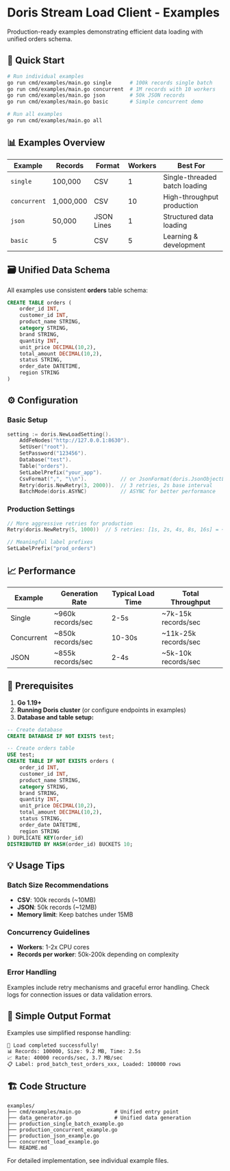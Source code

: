 # Doris Stream Load Client - Examples

Production-ready examples demonstrating efficient data loading with unified orders schema.

## 🚀 Quick Start

```bash
# Run individual examples
go run cmd/examples/main.go single      # 100k records single batch
go run cmd/examples/main.go concurrent  # 1M records with 10 workers  
go run cmd/examples/main.go json        # 50k JSON records
go run cmd/examples/main.go basic       # Simple concurrent demo

# Run all examples
go run cmd/examples/main.go all
```

## 📊 Examples Overview

| Example | Records | Format | Workers | Best For |
|---------|---------|--------|---------|----------|
| `single` | 100,000 | CSV | 1 | Single-threaded batch loading |
| `concurrent` | 1,000,000 | CSV | 10 | High-throughput production |
| `json` | 50,000 | JSON Lines | 1 | Structured data loading |
| `basic` | 5 | CSV | 5 | Learning & development |

## 🗃️ Unified Data Schema

All examples use consistent **orders** table schema:

```sql
CREATE TABLE orders (
    order_id INT,
    customer_id INT,
    product_name STRING,
    category STRING,
    brand STRING,
    quantity INT,
    unit_price DECIMAL(10,2),
    total_amount DECIMAL(10,2),
    status STRING,
    order_date DATETIME,
    region STRING
)
```

## ⚙️ Configuration

### Basic Setup

```go
setting := doris.NewLoadSetting().
    AddFeNodes("http://127.0.0.1:8630").
    SetUser("root").
    SetPassword("123456").
    Database("test").
    Table("orders").
    SetLabelPrefix("your_app").
    CsvFormat(",", "\\n").           // or JsonFormat(doris.JsonObjectLine)
    Retry(doris.NewRetry(3, 2000)).  // 3 retries, 2s base interval
    BatchMode(doris.ASYNC)           // ASYNC for better performance
```

### Production Settings

```go
// More aggressive retries for production
Retry(doris.NewRetry(5, 1000))  // 5 retries: [1s, 2s, 4s, 8s, 16s] = ~31s total

// Meaningful label prefixes
SetLabelPrefix("prod_orders")
```

## 📈 Performance

| Example | Generation Rate | Typical Load Time | Total Throughput |
|---------|----------------|-------------------|------------------|
| Single | ~960k records/sec | 2-5s | ~7k-15k records/sec |
| Concurrent | ~850k records/sec | 10-30s | ~11k-25k records/sec |
| JSON | ~855k records/sec | 2-4s | ~5k-10k records/sec |

## 🔧 Prerequisites

1. **Go 1.19+**
2. **Running Doris cluster** (or configure endpoints in examples)
3. **Database and table setup:**

```sql
-- Create database
CREATE DATABASE IF NOT EXISTS test;

-- Create orders table
USE test;
CREATE TABLE IF NOT EXISTS orders (
    order_id INT,
    customer_id INT,
    product_name STRING,
    category STRING,
    brand STRING,
    quantity INT,
    unit_price DECIMAL(10,2),
    total_amount DECIMAL(10,2),
    status STRING,
    order_date DATETIME,
    region STRING
) DUPLICATE KEY(order_id)
DISTRIBUTED BY HASH(order_id) BUCKETS 10;
```

## 💡 Usage Tips

### Batch Size Recommendations
- **CSV**: 100k records (~10MB)
- **JSON**: 50k records (~12MB)  
- **Memory limit**: Keep batches under 15MB

### Concurrency Guidelines
- **Workers**: 1-2x CPU cores
- **Records per worker**: 50k-200k depending on complexity

### Error Handling
Examples include retry mechanisms and graceful error handling. Check logs for connection issues or data validation errors.

## 📝 Simple Output Format

Examples use simplified response handling:

```bash
🎉 Load completed successfully!
📊 Records: 100000, Size: 9.2 MB, Time: 2.5s
📈 Rate: 40000 records/sec, 3.7 MB/sec
📋 Label: prod_batch_test_orders_xxx, Loaded: 100000 rows
```

## 🏗️ Code Structure

```
examples/
├── cmd/examples/main.go           # Unified entry point
├── data_generator.go              # Unified data generation
├── production_single_batch_example.go
├── production_concurrent_example.go  
├── production_json_example.go
├── concurrent_load_example.go
└── README.md
```

For detailed implementation, see individual example files. 